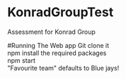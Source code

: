 # KonradGroupTest
Assessment for Konrad Group

#Running The Web app
Git clone it  
npm install the required packages  
npm start  
"Favourite team" defaults to Blue jays!  
